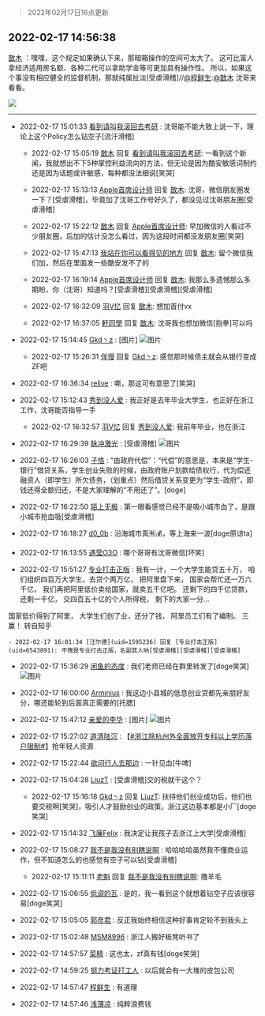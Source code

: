 > 2022年02月17日16点更新
<link rel="stylesheet" href="https://cdn.jsdelivr.net/gh/taotie6/sampleJSON@main/css/photo_show.css">
<meta name="referrer" content="no-referrer" />


 ## 2022-02-17 14:56:38 

 [㪚木](https://www.coolapk.com/feed/33619981?shareKey=NzQ2ZjNlZjRlNjFhNjIwZGYyNTc~) ：嘿嘿，这个规定如果确认下来，那暗箱操作的空间可太大了。
这可比富人拿经济适用房名额、各种二代可以拿助学金等可更加具有操作性。
所以，如果这个事没有相应健全的监督机制，那就纯属扯淡[受虐滑稽]//<a class="feed-link-uname" href="/u/程鲜生">@程鲜生</a>:<a class="feed-link-uname" href="/u/㪚木">@㪚木</a> 沈哥来看看。 

<div class="album">
<img class="img-item" src="https://image.coolapk.com/feed/2019/0414/11/1081091_1555213610_192@320x240.gif" />
</div>

 ------- 

- 2022-02-17 15:01:33 [看到请叫我滚回去考研](uid=3241499) : 沈哥能不能大致上说一下，理论上这个Policy怎么钻空子[流汗滑稽] 

    - 2022-02-17 15:05:19 [㪚木](uid=1081091) 回复 [看到请叫我滚回去考研](uid=3241499): 一看到这个新闻，我就想出不下5种掌控利益流向的方法，但无论是因为酷安敏感词制约还是因为话题或许敏感，每种都没法细说[笑哭] 

    - 2022-02-17 15:13:13 [Apple首席设计师](uid=1550816) 回复 [㪚木](uid=1081091): 沈哥，微信朋友圈发一下？[受虐滑稽]，毕竟加了沈哥工作号好久了，都没见过沈哥朋友圈[受虐滑稽] 

    - 2022-02-17 15:22:12 [㪚木](uid=1081091) 回复 [Apple首席设计师](uid=1550816): 早加微信的人看过不少朋友圈，后加的估计没怎么看过，因为这段时间都没发朋友圈[笑哭] 

    - 2022-02-17 15:47:13 [我站在你可以看得见的地方](uid=1262232) 回复 [㪚木](uid=1081091): 留个微信我们加，然后在里面发一些酷安发不了的 

    - 2022-02-17 16:19:14 [Apple首席设计师](uid=1550816) 回复 [㪚木](uid=1081091): 我那么多遗憾那么多期盼，你（沈哥）知道吗？[受虐滑稽][受虐滑稽][受虐滑稽] 

    - 2022-02-17 16:32:09 [羽V忆](uid=1291531) 回复 [㪚木](uid=1081091): 想加首付vx 

    - 2022-02-17 16:37:05 [軒同學](uid=882039) 回复 [㪚木](uid=1081091): 沈哥我也想加微信[抱拳]可以吗 

- 2022-02-17 15:14:45 [Gkd丶z](uid=2491267) : [图片] ![图片](https://image.coolapk.com/feed/2022/0217/15/2491267_b32f5961_1950_3797_505@1080x2136.jpeg)

    - 2022-02-17 15:26:31 [佯慢](uid=888105) 回复 [Gkd丶z](uid=2491267): 感觉那时候债主就会从银行变成ZF吧 

- 2022-02-17 16:36:34 [relive](uid=1401589) : 嘶，那这可有意思了[笑哭] 

- 2022-02-17 15:12:43 [秀到没人爱](uid=13703718) : 我正好是去年毕业大学生，也正好在浙江工作，沈哥能否指导一手 

    - 2022-02-17 16:32:57 [羽V忆](uid=1291531) 回复 [秀到没人爱](uid=13703718): 我前年毕业，也在浙江 

- 2022-02-17 16:29:39 [脉冲激光](uid=1825566) : [受虐滑稽] ![图片](https://image.coolapk.com/feed/2022/0217/16/1825566_6578_4435_255@1324x646.jpg)

- 2022-02-17 16:26:03 [子恪](uid=698574) : “由政府代偿”：“代偿”的意思是，本来是“学生-银行”借贷关系，学生创业失败的时候，由政府账户划款给债权行，代为偿还融资人（即学生）所欠债务，（划重点）然后借贷关系变更为“学生-政府”，即钱还得全额归还，不是大家理解的“不用还了”。[doge] 

- 2022-02-17 16:22:50 [陌上无极](uid=1205770) : 第一眼看感觉已经不是吸小城市血了，是跟小城市抢血吸[受虐滑稽] 

- 2022-02-17 16:18:27 [d0_0b](uid=466123) : 沿海城市真🈶💰，等上海来一波[doge原谅ta] 

- 2022-02-17 16:13:55 [遇莹O3O](uid=3796779) : 哪个哥哥有沈哥微信[坏笑] 

- 2022-02-17 15:51:27 [专业打击正版](uid=6543891) : 我有一计，一个大学生能贷五十万，
咱们组织四百万大学生，去贷个两万亿，
把阿里盘下来，
国家会帮忙还一万六千亿，
我们再把阿里低价卖给国家，就卖五千亿吧。
还剩下的四千亿贷款，
还剩一千亿，
交四百五十亿的个人所得税，
剩下的大家一分…

国家低价得到了阿里，
大学生们创了业<!--break-->，还分了钱，
阿里员工们有了编制。
三赢！
转自知乎 

    - 2022-02-17 16:01:34 [汪尔德](uid=1595236) 回复 [专业打击正版](uid=6543891): 不愧是专业打击正版，名副其人呐[受虐滑稽][受虐滑稽][受虐滑稽] 

- 2022-02-17 15:36:29 [闲鱼的态度](uid=3298233) : 我们老师已经在群里转发了[doge笑哭] ![图片](https://image.coolapk.com/feed/2022/0217/15/3298233_150c67f9_3389_2876_169@1323x744.jpeg)

- 2022-02-17 16:00:00 [Arminius](uid=1185530) : 我这边小县城的低息创业贷都先亲朋好友分，哪还能轮到后面真正需要的[托腮] 

- 2022-02-17 15:47:12 [亲爱的李华](uid=1323228) : [图片] ![图片](https://image.coolapk.com/feed/2022/0217/15/1323228_c63874ef_4031_4444_120@539x471.jpeg)

- 2022-02-17 15:27:02 [道清陆沉](uid=889471) : 【<a class="feed-link-tag" href="/t/浙江除杭州外全面放开专科以上学历落户限制?type=0">#浙江除杭州外全面放开专科以上学历落户限制#</a>】抢年轻人资源 

- 2022-02-17 15:22:44 [欲问行人去那边](uid=826969) : 一针见血[牛啤] 

- 2022-02-17 15:04:28 [LiuzT](uid=2145927) : [受虐滑稽]交的税就干这个？ 

    - 2022-02-17 15:16:18 [Gkd丶z](uid=2491267) 回复 [LiuzT](uid=2145927): 扶持他们创业成功后，他们也要交税啊[笑哭]，吸引人才鼓励创业的政策。浙江这边基本都是小厂[doge笑哭] 

- 2022-02-17 15:14:32 [飞廉Felix](uid=900024) : 我决定让我孩子去浙江上大学[受虐滑稽] 

- 2022-02-17 15:08:27 [我不是我没有别瞎说啊](uid=2231912) : 哈哈哈哈虽然我不懂商业运作，但不知道怎么的也感觉有空子可以钻[受虐滑稽] 

    - 2022-02-17 15:11:11 [老魁](uid=1703096) 回复 [我不是我没有别瞎说啊](uid=2231912): 撸羊毛 

- 2022-02-17 15:06:55 [低调的瓦](uid=2123123) : 是的，我一看到这个就想着钻空子应该很容易[doge笑哭] 

- 2022-02-17 15:05:05 [郭彦君](uid=1005201) : 反正我始终相信这种好事肯定轮不到我头上 

- 2022-02-17 15:02:48 [MSM8996](uid=649196) : 浙江人搬好板凳听书了 

- 2022-02-17 14:57:57 [菜精](uid=2075001) : 这也太，zf真有钱[doge笑哭] 

- 2022-02-17 14:59:25 [努力考证打工人](uid=1012180) : 以后就会有一大堆的皮包公司 

- 2022-02-17 14:57:47 [程鲜生](uid=845250) : 有道理 

- 2022-02-17 14:57:46 [浅薄凉](uid=1630624) : 纯粹浪费钱 


